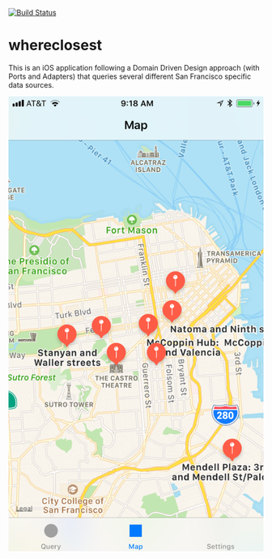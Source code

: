 [![Build Status](https://travis-ci.org/thulefog/whereclosest.svg?branch=master)](https://travis-ci.org/thulefog/whereclosest)

# whereclosest
This is an iOS application following a Domain Driven Design approach (with Ports and Adapters) that queries several different San Francisco specific data sources.

![screens](./asset.png)
